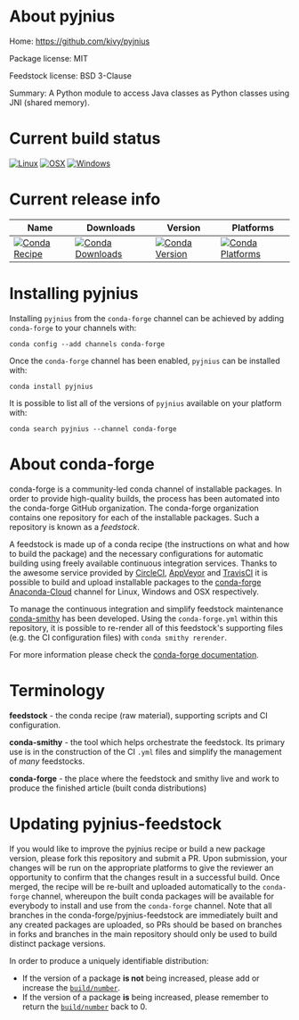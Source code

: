 About pyjnius
=============

Home: https://github.com/kivy/pyjnius

Package license: MIT

Feedstock license: BSD 3-Clause

Summary: A Python module to access Java classes as Python classes using JNI (shared memory).



Current build status
====================

[![Linux](https://img.shields.io/circleci/project/github/conda-forge/pyjnius-feedstock/master.svg?label=Linux)](https://circleci.com/gh/conda-forge/pyjnius-feedstock)
[![OSX](https://img.shields.io/travis/conda-forge/pyjnius-feedstock/master.svg?label=macOS)](https://travis-ci.org/conda-forge/pyjnius-feedstock)
[![Windows](https://img.shields.io/appveyor/ci/conda-forge/pyjnius-feedstock/master.svg?label=Windows)](https://ci.appveyor.com/project/conda-forge/pyjnius-feedstock/branch/master)

Current release info
====================

| Name | Downloads | Version | Platforms |
| --- | --- | --- | --- |
| [![Conda Recipe](https://img.shields.io/badge/recipe-pyjnius-green.svg)](https://anaconda.org/conda-forge/pyjnius) | [![Conda Downloads](https://img.shields.io/conda/dn/conda-forge/pyjnius.svg)](https://anaconda.org/conda-forge/pyjnius) | [![Conda Version](https://img.shields.io/conda/vn/conda-forge/pyjnius.svg)](https://anaconda.org/conda-forge/pyjnius) | [![Conda Platforms](https://img.shields.io/conda/pn/conda-forge/pyjnius.svg)](https://anaconda.org/conda-forge/pyjnius) |

Installing pyjnius
==================

Installing `pyjnius` from the `conda-forge` channel can be achieved by adding `conda-forge` to your channels with:

```
conda config --add channels conda-forge
```

Once the `conda-forge` channel has been enabled, `pyjnius` can be installed with:

```
conda install pyjnius
```

It is possible to list all of the versions of `pyjnius` available on your platform with:

```
conda search pyjnius --channel conda-forge
```


About conda-forge
=================

conda-forge is a community-led conda channel of installable packages.
In order to provide high-quality builds, the process has been automated into the
conda-forge GitHub organization. The conda-forge organization contains one repository
for each of the installable packages. Such a repository is known as a *feedstock*.

A feedstock is made up of a conda recipe (the instructions on what and how to build
the package) and the necessary configurations for automatic building using freely
available continuous integration services. Thanks to the awesome service provided by
[CircleCI](https://circleci.com/), [AppVeyor](https://www.appveyor.com/)
and [TravisCI](https://travis-ci.org/) it is possible to build and upload installable
packages to the [conda-forge](https://anaconda.org/conda-forge)
[Anaconda-Cloud](https://anaconda.org/) channel for Linux, Windows and OSX respectively.

To manage the continuous integration and simplify feedstock maintenance
[conda-smithy](https://github.com/conda-forge/conda-smithy) has been developed.
Using the ``conda-forge.yml`` within this repository, it is possible to re-render all of
this feedstock's supporting files (e.g. the CI configuration files) with ``conda smithy rerender``.

For more information please check the [conda-forge documentation](https://conda-forge.org/docs/).

Terminology
===========

**feedstock** - the conda recipe (raw material), supporting scripts and CI configuration.

**conda-smithy** - the tool which helps orchestrate the feedstock.
                   Its primary use is in the construction of the CI ``.yml`` files
                   and simplify the management of *many* feedstocks.

**conda-forge** - the place where the feedstock and smithy live and work to
                  produce the finished article (built conda distributions)


Updating pyjnius-feedstock
==========================

If you would like to improve the pyjnius recipe or build a new
package version, please fork this repository and submit a PR. Upon submission,
your changes will be run on the appropriate platforms to give the reviewer an
opportunity to confirm that the changes result in a successful build. Once
merged, the recipe will be re-built and uploaded automatically to the
`conda-forge` channel, whereupon the built conda packages will be available for
everybody to install and use from the `conda-forge` channel.
Note that all branches in the conda-forge/pyjnius-feedstock are
immediately built and any created packages are uploaded, so PRs should be based
on branches in forks and branches in the main repository should only be used to
build distinct package versions.

In order to produce a uniquely identifiable distribution:
 * If the version of a package **is not** being increased, please add or increase
   the [``build/number``](https://conda.io/docs/user-guide/tasks/build-packages/define-metadata.html#build-number-and-string).
 * If the version of a package **is** being increased, please remember to return
   the [``build/number``](https://conda.io/docs/user-guide/tasks/build-packages/define-metadata.html#build-number-and-string)
   back to 0.
